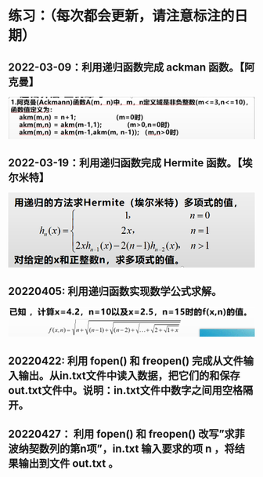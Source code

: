# 练习：（每次都会更新，请注意标注的日期）

## 2022-03-09：利用递归函数完成 ackman 函数。【阿克曼】

![练习题图片：](pic/20220309.png)

## 2022-03-19：利用递归函数完成 Hermite 函数。【埃尔米特】

![练习题图片：](pic/20220319.png)

## 20220405: 利用递归函数实现数学公式求解。

![练习题图片：](pic/20220405.png)

## 20220422: 利用 fopen() 和 freopen() 完成从文件输入输出。从in.txt文件中读入数据，把它们的和保存out.txt文件中。说明：in.txt文件中数字之间用空格隔开。

## 20220427： 利用 fopen() 和 freopen() 改写”求菲波纳契数列的第n项”，in.txt 输入要求的项 n ，将结果输出到文件 out.txt 。